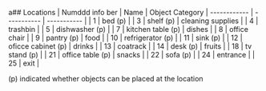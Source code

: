 a## Locations
| Numddd info ber | Name  | Object Category
| ------------ | ----------- | ----------- |
| 1 | bed (p) |
| 3 | shelf (p) | cleaning supplies |
| 4 | trashbin |
| 5 | dishwasher (p) |
| 7 | kitchen table (p) | dishes |
| 8 | office chair |
| 9 | pantry (p) | food |
| 10 | refrigerator (p) |
| 11 | sink (p) |
| 12 | oficce cabinet (p) | drinks |
| 13 | coatrack |
| 14 | desk (p) | fruits |
| 18 | tv stand (p) |
| 21 | office table (p) | snacks |
| 22 | sofa (p) |
| 24 | entrance |
| 25 | exit |

(p) indicated whether objects can be placed at the location